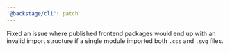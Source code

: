 ```yaml
---
'@backstage/cli': patch
---
```


Fixed an issue where published frontend packages would end up with an invalid import structure if a single module imported both `.css` and `.svg` files.
